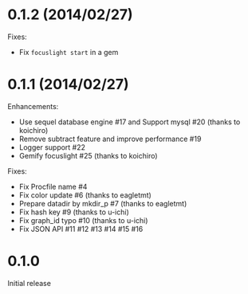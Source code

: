 # 0.1.2 (2014/02/27)

Fixes:

* Fix `focuslight start` in a gem

# 0.1.1 (2014/02/27)

Enhancements:

* Use sequel database engine #17 and Support mysql #20 (thanks to koichiro)
* Remove subtract feature and improve performance #19
* Logger support #22
* Gemify focuslight #25 (thanks to koichiro)

Fixes:

* Fix Procfile name #4
* Fix color update #6 (thanks to eagletmt)
* Prepare datadir by mkdir_p #7 (thanks to eagletmt)
* Fix hash key #9 (thanks to u-ichi)
* Fix graph_id typo #10 (thanks to u-ichi)
* Fix JSON API #11 #12 #13 #14 #15 #16

# 0.1.0

Initial release
